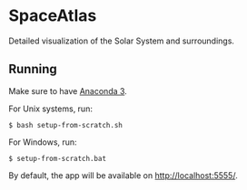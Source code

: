 # SpaceAtlas
Detailed visualization of the Solar System and surroundings.

## Running
Make sure to have [Anaconda 3](https://www.continuum.io/downloads).

For Unix systems, run:
```
$ bash setup-from-scratch.sh
```

For Windows, run:
```
$ setup-from-scratch.bat
```

By default, the app will be available on [http://localhost:5555/](http://localhost:5555/).
